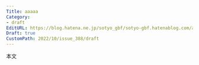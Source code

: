 ```yaml
---
Title: aaaaa
Category:
- draft
EditURL: https://blog.hatena.ne.jp/sotyo_gbf/sotyo-gbf.hatenablog.com/atom/entry/4207112889924337621
Draft: true
CustomPath: 2022/10/issue_388/draft
---
```


本文
